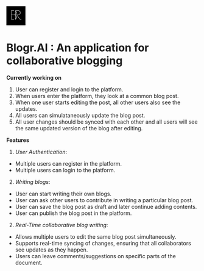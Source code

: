 <img src="./logo.png" alt="Blogr.AI logo" height="50px"/>

# Blogr.AI : An application for collaborative blogging

**Currently working on**

1. User can register and login to the platform.
2. When users enter the platform, they look at a common blog post.
3. When one user starts editing the post, all other users also see the updates.
4. All users can simulataneously update the blog post.
5. All user changes should be synced with each other and all users will see the same updated version of the blog after editing.

**Features**

1. _User Authentication_:

- Multiple users can register in the platform.
- Multiple users can login to the platform.

2. _Writing blogs_:

- User can start writing their own blogs.
- User can ask other users to contribute in writing a particular blog post.
- User can save the blog post as draft and later continue adding contents.
- User can publish the blog post in the platform.

2. _Real-Time collaborative blog writing_:

- Allows multiple users to edit the same blog post simultaneously.
- Supports real-time syncing of changes, ensuring that all collaborators see updates as they happen.
- Users can leave comments/suggestions on specific parts of the document.
